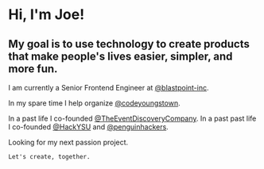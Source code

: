# Hi, I'm Joe!

## My goal is to use technology to create products that make people's lives easier, simpler, and more fun.

I am currently a Senior Frontend Engineer at [@blastpoint-inc](https://github.com/blastpoint-inc).

In my spare time I help organize [@codeyoungstown](https://github.com/codeyoungstown).

In a past life I co-founded [@TheEventDiscoveryCompany](https://github.com/TheEventDiscoveryCompany). In a past past life I co-founded [@HackYSU](https://github.com/HackYSU) and [@penguinhackers](https://github.com/penguinhackers).

Looking for my next passion project. 

`Let's create, together.`
